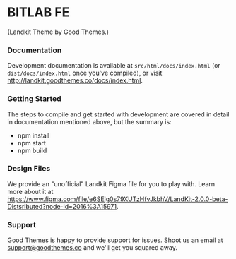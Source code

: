 # BITLAB FE

(Landkit Theme by Good Themes.)

### Documentation

Development documentation is available at `src/html/docs/index.html` (or `dist/docs/index.html` once you've compiled), or visit http://landkit.goodthemes.co/docs/index.html.

### Getting Started

The steps to compile and get started with development are covered in detail in documentation mentioned above, but the summary is:

- npm install
- npm start
- npm build

### Design Files

We provide an "unofficial" Landkit Figma file for you to play with. Learn more about it at https://www.figma.com/file/e6SElg0s79XUTzHfvJkbhV/LandKit-2.0.0-beta-Distsributed?node-id=2016%3A15971.

### Support

Good Themes is happy to provide support for issues. Shoot us an email at support@goodthemes.co and we'll get you squared away.
